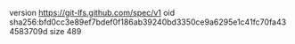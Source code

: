 version https://git-lfs.github.com/spec/v1
oid sha256:bfd0cc3e89ef7bdef0f186ab39240bd3350ce9a6295e1c41fc70fa434583709d
size 489
